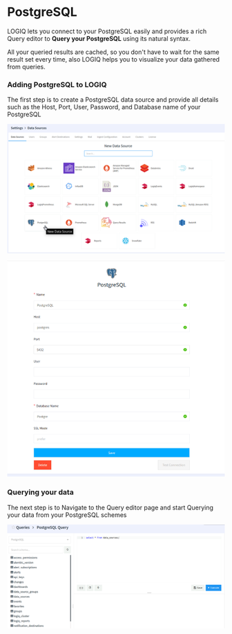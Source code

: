 # PostgreSQL

LOGIQ lets you connect to your PostgreSQL easily and provides a rich Query editor to **Query your PostgreSQL** using its natural syntax.

&#x20;All your queried results are cached, so you don't have to wait for the same result set every time, also LOGIQ helps you to visualize your data gathered from queries.



### Adding PostgreSQL to LOGIQ

The first step is to create a PostgreSQL data source and provide all details such as the Host, Port, User, Password, and Database name of your PostgreSQL

![Choosing a new data source](../../.gitbook/assets/postgres-1.png)

![Adding data source to LOGIQ](../../.gitbook/assets/postgres-2.png)



### Querying your data

The next step is to Navigate to the Query editor page and start Querying your data from your PostgreSQL schemes

![Query Editor](../../.gitbook/assets/postgres-3.png)
